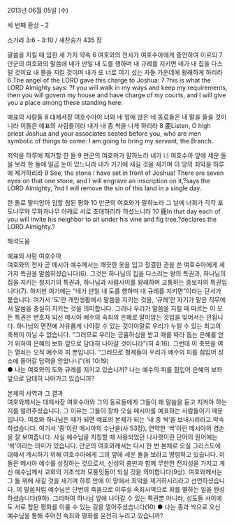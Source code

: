2013년 06월 05일 (수)

세 번째 환상 - 2



스가랴 3:6 - 3:10 / 새찬송가 435 장


말씀을 지킬 때 임한 세 가지 약속 
6 여호와의 천사가 여호수아에게 증언하여 이르되 7 만군의 여호와의 말씀에 네가 만일 내 도를 행하며 내 규례를 지키면 네가 내 집을 다스릴 것이요 내 뜰을 지킬 것이며 내가 또 너로 여기 섰는 자들 가운데에 왕래하게 하리라
6 The angel of the LORD gave this charge to Joshua: 7 ?his is what the LORD Almighty says: ?f you will walk in my ways and keep my requirements, then you will govern my house and have charge of my courts, and I will give you a place among these standing here.   

예표의 사람들
8 대제사장 여호수아야 너와 네 앞에 앉은 네 동료들은 내 말을 들을 것이니라 이들은 예표의 사람들이라 내가 내 종 싹을 나게 하리라
8 鹿Listen, O high priest Joshua and your associates seated before you, who are men symbolic of things to come: I am going to bring my servant, the Branch.  

죄악을 하루에 제거할 한 돌 
9 만군의 여호와가 말하노라 내가 너 여호수아 앞에 세운 돌을 보라 한 돌에 일곱 눈이 있느니라 내가 거기에 새길 것을 새기며 이 땅의 죄악을 하루에 제거하리라
9 See, the stone I have set in front of Joshua! There are seven eyes on that one stone, and I will engrave an inscription on it,?says the LORD Almighty, ?nd I will remove the sin of this land in a single day.   

한 돌로 말미암아 임할 참된 평화 
10 만군의 여호와가 말하노라 그 날에 너희가 각각 포도나무와 무화과나무 아래로 서로 초대하리라 하셨느니라
10 鹿In that day each of you will invite his neighbor to sit under his vine and fig tree,?declares the LORD Almighty.?

해석도움





예표의 사람 여호수아  
여호와의 천사 곧 메시아 예수께서는 깨끗한 옷을 입고 정결한 관을 쓴 여호수아에게 세 가지 특권을 말씀하셨습니다(6). 그것은 하나님의 집을 다스리는 왕의 특권과, 하나님의 집을 지키는 청지기의 특권과, 하나님과 사람사이를 왕래하며 교통하는 중보자의 특권입니다(7). 하지만 여기에는 “네가 만일 내 도를 행하며 내 규례를 지키면”이라는 단서가 붙습니다. 여기서 ‘도’란 개인생활에서 말씀을 지키는 것을, ‘규례’란 자기가 맡은 직무에서 말씀을 충실히 지키는 것을 의미합니다. 그러나 우리가 말씀을 지킬 때 따르는 이 모든 특권은 변호자 되신 메시아 예수의 속죄의 은혜로 말미암는 것임을 잊어서는 안됩니다. 하나님의 면전에 자유롭게 나아갈 수 있는 것이야말로 우리가 누릴 수 있는 최고의 축복이 아닐 수 없습니다. “그러므로 우리는 긍휼하심을 받고 때를 따라 돕는 은혜를 얻기 위하여 은혜의 보좌 앞으로 담대히 나아갈 것이니라”(히 4:16). 그런데 이 축복을 여는 열쇠는 오직 예수의 피 뿐입니다. “그러므로 형제들아 우리가 예수의 피를 힘입어 성소에 들어갈 담력을 얻었나니”(히 10:19)  
● 나는 여호와의 도와 규례를 지키고 있습니까? 나는 예수의 피를 힘입어 은혜의 보좌 앞으로 담대히 나아가고 있습니까? 

본체의 사역과 그 결과  
여호와께서는 대제사장 여호수아와 그의 동료들에게 그들이 왜 말씀을 듣고 지켜야 하는지를 알려주셨습니다. 그 이유는 그들이 장차 오실 메시아를 예표하는 사람들이기 때문입니다. 여호와 하나님은 때가 되면 예표의 본체가 되는 ‘내 종 싹’을 보내시리라고 약속하셨습니다. 여기서 ‘종’이란 메시아의 수난을(사 53장), 연약한 ‘싹’이란 메시아의 겸손을 잘 보여줍니다. 사실 예수님을 지칭할 때 사용되었던 나사렛이란 단어의 원어에는 ‘싹’이라는 의미가 있습니다. 만군의 여호와께서는 다시 한 번 본체로 오실 그리스도에 대해서 계시하기 위해 여호수아에게 그의 앞에 세운 돌을 보라고 명령하고 있습니다. 이 돌은 메시아 예수를 상징하는 것으로서, 신성의 충만과 함께 무한한 전지성을 가지고 계신 예수님께서 교회의 기초석과 모퉁잇돌이 되실 것을 의미합니다(9상). 여호와께서는 그 돌 위에 새길 것을 새기며 하루 만에 이 땅에서 죄악을 제거하시리라고 선언하셨습니다. 이 말씀처럼 예수님은 단번의 죽음으로 이루실 속죄사역으로 죄를 멸하는 일을 완성하셨습니다(9하). 그리하여 하나님 앞에 나아갈 수 있는 특권뿐 아니라, 성도들 사이에도 서로 참된 평화를 이룰 수 있는 길을 열어주셨습니다(10)
● 나는 종과 싹으로 오신 예수님을 통해 주어진 속죄와 평화를 온전히 누리고 있습니까?